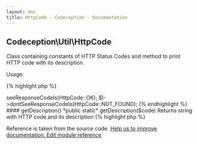 ```yaml
---
layout: doc
title: HttpCode - Codeception - Documentation
---
```



## Codeception\Util\HttpCode



Class containing constants of HTTP Status Codes
and method to print HTTP code with its description.

Usage:

{% highlight php %}

<?php
use \Codeception\Util\HttpCode;

// using REST, PhpBrowser, or any Framework module
$I->seeResponseCodeIs(HttpCode::OK);
$I->dontSeeResponseCodeIs(HttpCode::NOT_FOUND);

{% endhighlight %}




#### getDescription()

 *public static* getDescription($code) 

Returns string with HTTP code and its description

{% highlight php %}

<?php
HttpCode::getDescription(200); // '200 (OK)'
HttpCode::getDescription(401); // '401 (Unauthorized)'

{% endhighlight %}

 * `param` $code
 * `return` mixed

[See source](https://github.com/Codeception/Codeception/blob/2.2/src/Codeception/Util/HttpCode.php#L155)

<p>&nbsp;</p><div class="alert alert-warning">Reference is taken from the source code. <a href="https://github.com/Codeception/Codeception/blob/2.2/src//Codeception/Util/HttpCode.php">Help us to improve documentation. Edit module reference</a></div>
